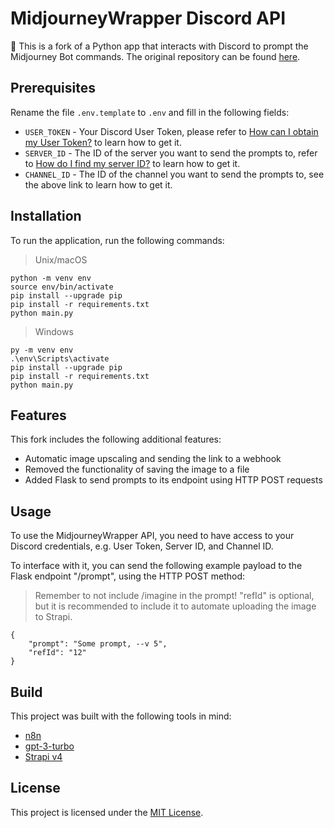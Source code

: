 # MidjourneyWrapper Discord API

🤖 This is a fork of a Python app that interacts with Discord to prompt the Midjourney Bot commands. The original repository can be found [here](https://github.com/Debupt/MidjourneyWrapper).

## Prerequisites
Rename the file `.env.template` to `.env` and fill in the following fields:

- `USER_TOKEN` - Your Discord User Token, please refer to [How can I obtain my User Token?](https://www.androidauthority.com/get-discord-token-3149920/) to learn how to get it.
- `SERVER_ID` - The ID of the server you want to send the prompts to, refer to [How do I find my server ID?](https://support.discord.com/hc/en-us/articles/206346498-Where-can-I-find-my-User-Server-Message-ID-) to learn how to get it.
- `CHANNEL_ID` - The ID of the channel you want to send the prompts to, see the above link to learn how to get it.


## Installation

To run the application, run the following commands:

> Unix/macOS
```
python -m venv env
source env/bin/activate
pip install --upgrade pip
pip install -r requirements.txt
python main.py
```

> Windows
```
py -m venv env
.\env\Scripts\activate
pip install --upgrade pip
pip install -r requirements.txt
python main.py
```

## Features

This fork includes the following additional features:

- Automatic image upscaling and sending the link to a webhook
- Removed the functionality of saving the image to a file
- Added Flask to send prompts to its endpoint using HTTP POST requests

## Usage

To use the MidjourneyWrapper API, you need to have access to your Discord credentials, e.g. User Token, Server ID, and Channel ID.

To interface with it, you can send the following example payload to the Flask endpoint "/prompt", using the HTTP POST method:

> Remember to not include /imagine in the prompt!
> "refId" is optional, but it is recommended to include it to automate uploading the image to Strapi.
```
{
    "prompt": "Some prompt, --v 5",
    "refId": "12"
}
```

## Build

This project was built with the following tools in mind:

- [n8n](https://n8n.io/)
- [gpt-3-turbo](https://platform.openai.com/docs/models/gpt-3-5)
- [Strapi v4](https://github.com/strapi/strapi)

## License

This project is licensed under the [MIT License](https://github.com/Debupt/MidjourneyWrapper/blob/main/LICENSE).